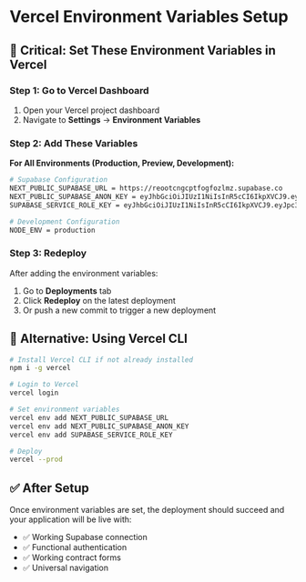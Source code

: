 # Vercel Environment Variables Setup

## 🚨 Critical: Set These Environment Variables in Vercel

### Step 1: Go to Vercel Dashboard

1. Open your Vercel project dashboard
2. Navigate to **Settings** → **Environment Variables**

### Step 2: Add These Variables

**For All Environments (Production, Preview, Development):**

```bash
# Supabase Configuration
NEXT_PUBLIC_SUPABASE_URL = https://reootcngcptfogfozlmz.supabase.co
NEXT_PUBLIC_SUPABASE_ANON_KEY = eyJhbGciOiJIUzI1NiIsInR5cCI6IkpXVCJ9.eyJpc3MiOiJzdXBhYmFzZSIsInJlZiI6InJlb290Y25nY3B0Zm9nZm96bG16Iiwicm9sZSI6ImFub24iLCJpYXQiOjE3NTM0NDQzODIsImV4cCI6MjA2OTAyMDM4Mn0.WQwDpYX2M4pyPaliUqTinwy1xWWFKm4OntN2HUfP6n0
SUPABASE_SERVICE_ROLE_KEY = eyJhbGciOiJIUzI1NiIsInR5cCI6IkpXVCJ9.eyJpc3MiOiJzdXBhYmFzZSIsInJlZiI6InJlb290Y25nY3B0Zm9nZm96bG16Iiwicm9sZSI6InNlcnZpY2Vfcm9sZSIsImlhdCI6MTc1MzQ0NDM4MiwiZXhwIjoyMDY5MDIwMzgyfQ.BTLA-2wwXJgjW6MKoaw2ERbCr_fXF9w4zgLb70_5DAE

# Development Configuration
NODE_ENV = production
```

### Step 3: Redeploy

After adding the environment variables:

1. Go to **Deployments** tab
2. Click **Redeploy** on the latest deployment
3. Or push a new commit to trigger a new deployment

## 🔧 Alternative: Using Vercel CLI

```bash
# Install Vercel CLI if not already installed
npm i -g vercel

# Login to Vercel
vercel login

# Set environment variables
vercel env add NEXT_PUBLIC_SUPABASE_URL
vercel env add NEXT_PUBLIC_SUPABASE_ANON_KEY
vercel env add SUPABASE_SERVICE_ROLE_KEY

# Deploy
vercel --prod
```

## ✅ After Setup

Once environment variables are set, the deployment should succeed and your application will be live with:

- ✅ Working Supabase connection
- ✅ Functional authentication
- ✅ Working contract forms
- ✅ Universal navigation

